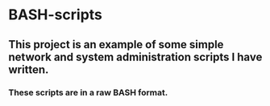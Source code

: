 # BASH-scripts

## This project is an example of some simple network and system administration scripts I have written.
### These scripts are in a raw BASH format. 
